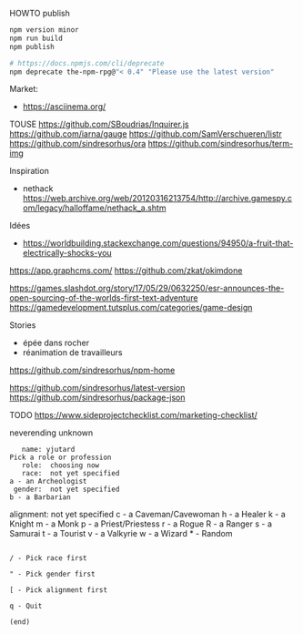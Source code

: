 
HOWTO publish

``` bash
npm version minor
npm run build
npm publish

# https://docs.npmjs.com/cli/deprecate
npm deprecate the-npm-rpg@"< 0.4" "Please use the latest version"
```


Market:
* https://asciinema.org/

TOUSE
https://github.com/SBoudrias/Inquirer.js
https://github.com/iarna/gauge
https://github.com/SamVerschueren/listr
https://github.com/sindresorhus/ora
https://github.com/sindresorhus/term-img


Inspiration
* nethack https://web.archive.org/web/20120316213754/http://archive.gamespy.com/legacy/halloffame/nethack_a.shtm


Idées
* https://worldbuilding.stackexchange.com/questions/94950/a-fruit-that-electrically-shocks-you


https://app.graphcms.com/
https://github.com/zkat/okimdone


https://games.slashdot.org/story/17/05/29/0632250/esr-announces-the-open-sourcing-of-the-worlds-first-text-adventure
https://gamedevelopment.tutsplus.com/categories/game-design


Stories
- épée dans rocher
- réanimation de travailleurs

https://github.com/sindresorhus/npm-home

https://github.com/sindresorhus/latest-version
https://github.com/sindresorhus/package-json


TODO https://www.sideprojectchecklist.com/marketing-checklist/


neverending
unknown


       name: yjutard                                                               Pick a role or profession
       role:  choosing now                                                         
       race:  not yet specified                                                    a - an Archeologist
     gender:  not yet specified                                                    b - a Barbarian
  alignment:  not yet specified                                                    c - a Caveman/Cavewoman
                                                                                   h - a Healer
                                                                                   k - a Knight
                                                                                   m - a Monk
                                                                                   p - a Priest/Priestess
                                                                                   r - a Rogue
                                                                                   R - a Ranger
                                                                                   s - a Samurai
                                                                                   t - a Tourist
                                                                                   v - a Valkyrie
                                                                                   w - a Wizard
                                                                                   * - Random
                                                                                   
                                                                                   / - Pick race first
                                                                                   " - Pick gender first
                                                                                   [ - Pick alignment first
                                                                                   q - Quit
                                                                                   (end) 



